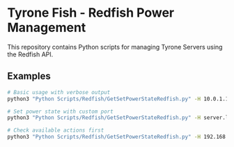 # Tyrone Fish - Redfish Power Management

This repository contains Python scripts for managing Tyrone Servers using the Redfish API.

## Examples

```bash
# Basic usage with verbose output
python3 "Python Scripts/Redfish/GetSetPowerStateRedfish.py" -H 10.0.1.100 -u admin -p secret --get -v

# Set power state with custom port
python3 "Python Scripts/Redfish/GetSetPowerStateRedfish.py" -H server.local --port 8443 -u admin -p secret --set On

# Check available actions first
python3 "Python Scripts/Redfish/GetSetPowerStateRedfish.py" -H 192.168.1.50 -u admin -p password --actions
```

